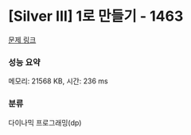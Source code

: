 # [Silver III] 1로 만들기 - 1463 

[문제 링크](https://www.acmicpc.net/problem/1463) 

### 성능 요약

메모리: 21568 KB, 시간: 236 ms

### 분류

다이나믹 프로그래밍(dp)

